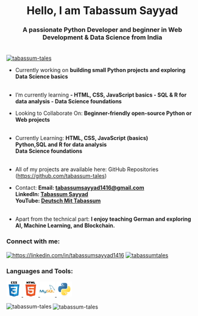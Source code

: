 <h1 align="center">Hello, I am Tabassum Sayyad</h1>
<h3 align="center">A passionate Python Developer and beginner in Web Development & Data Science from India <br><br></h3>

<p align="left"> <a href="https://github.com/ryo-ma/github-profile-trophy"><img src="https://github-profile-trophy.vercel.app/?username=tabassum-tales" alt="tabassum-tales" /></a> </p>

- Currently working on **building small Python projects and exploring Data Science basics <br><br>**

- I’m currently learning **- HTML, CSS, JavaScript basics - SQL & R for data analysis - Data Science foundations**

- Looking to Collaborate On: **Beginner-friendly open-source Python or Web projects <br><br>**

- Currently Learning: **HTML, CSS, JavaScript (basics) <br> Python,SQL and R for data analysis <br> Data Science foundations <br><br>**

- All of my projects are available here: GitHub Repositories (https://github.com/tabassum-tales) 

- Contact: **Email: tabassumsayyad1416@gmail.com <br> LinkedIn: [Tabassum Sayyad](https://linkedin.com/in/tabassumsayyad1416) <br> YouTube: [Deutsch Mit Tabassum](https://youtube.com/@GermanWithTabassum) <br><br>**

- Apart from the technical part: **I enjoy teaching German and exploring AI, Machine Learning, and Blockchain.**

<h3 align="left">Connect with me:</h3>
<p align="left">
<a href="https://linkedin.com/in/https://linkedin.com/in/tabassumsayyad1416" target="blank"><img align="center" src="https://raw.githubusercontent.com/rahuldkjain/github-profile-readme-generator/master/src/images/icons/Social/linked-in-alt.svg" alt="https://linkedin.com/in/tabassumsayyad1416" height="30" width="40" /></a>
<a href="https://kaggle.com/tabassumtales" target="blank"><img align="center" src="https://raw.githubusercontent.com/rahuldkjain/github-profile-readme-generator/master/src/images/icons/Social/kaggle.svg" alt="tabassumtales" height="30" width="40" /></a>
</p>

<h3 align="left">Languages and Tools:</h3>
<p align="left"> <a href="https://www.w3schools.com/css/" target="_blank" rel="noreferrer"> <img src="https://raw.githubusercontent.com/devicons/devicon/master/icons/css3/css3-original-wordmark.svg" alt="css3" width="40" height="40"/> </a> <a href="https://www.w3.org/html/" target="_blank" rel="noreferrer"> <img src="https://raw.githubusercontent.com/devicons/devicon/master/icons/html5/html5-original-wordmark.svg" alt="html5" width="40" height="40"/> </a> <a href="https://www.mysql.com/" target="_blank" rel="noreferrer"> <img src="https://raw.githubusercontent.com/devicons/devicon/master/icons/mysql/mysql-original-wordmark.svg" alt="mysql" width="40" height="40"/> </a> <a href="https://www.python.org" target="_blank" rel="noreferrer"> <img src="https://raw.githubusercontent.com/devicons/devicon/master/icons/python/python-original.svg" alt="python" width="40" height="40"/> </a> </p>

<p><img align="left" src="https://github-readme-stats.vercel.app/api/top-langs?username=tabassum-tales&show_icons=true&locale=en&layout=compact" alt="tabassum-tales" /></p>

<p>&nbsp;<img align="center" src="https://github-readme-stats.vercel.app/api?username=tabassum-tales&show_icons=true&locale=en" alt="tabassum-tales" /></p>
